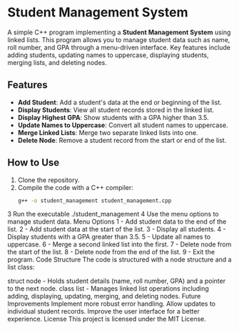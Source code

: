 # Student Management System

A simple C++ program implementing a **Student Management System** using linked lists. This program allows you to manage student data such as name, roll number, and GPA through a menu-driven interface. Key features include adding students, updating names to uppercase, displaying students, merging lists, and deleting nodes.

## Features
- **Add Student**: Add a student's data at the end or beginning of the list.
- **Display Students**: View all student records stored in the linked list.
- **Display Highest GPA**: Show students with a GPA higher than 3.5.
- **Update Names to Uppercase**: Convert all student names to uppercase.
- **Merge Linked Lists**: Merge two separate linked lists into one.
- **Delete Node**: Remove a student record from the start or end of the list.

## How to Use
1. Clone the repository.
2. Compile the code with a C++ compiler:
   ```bash
   g++ -o student_management student_management.cpp
3 Run the executable
./student_management
4 Use the menu options to manage student data.
Menu Options
1 - Add student data to the end of the list.
2 - Add student data at the start of the list.
3 - Display all students.
4 - Display students with a GPA greater than 3.5.
5 - Update all names to uppercase.
6 - Merge a second linked list into the first.
7 - Delete node from the start of the list.
8 - Delete node from the end of the list.
9 - Exit the program.
Code Structure
The code is structured with a node structure and a list class:

struct node - Holds student details (name, roll number, GPA) and a pointer to the next node.
class list - Manages linked list operations including adding, displaying, updating, merging, and deleting nodes.
Future Improvements
Implement more robust error handling.
Allow updates to individual student records.
Improve the user interface for a better experience.
License
This project is licensed under the MIT License.
